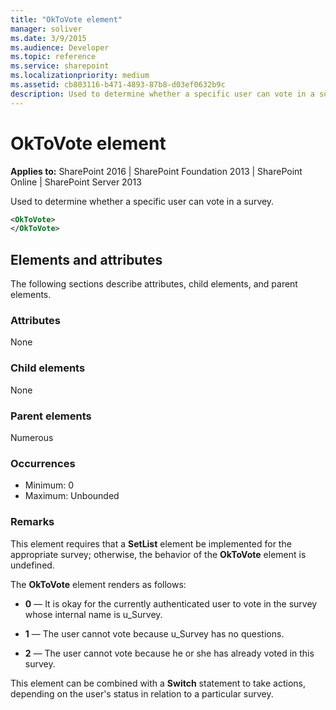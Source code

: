 ```yaml
---
title: "OkToVote element"
manager: soliver
ms.date: 3/9/2015
ms.audience: Developer
ms.topic: reference
ms.service: sharepoint
ms.localizationpriority: medium
ms.assetid: cb803116-b471-4893-87b8-d03ef0632b9c
description: Used to determine whether a specific user can vote in a survey.
---
```


# OkToVote element

**Applies to:** SharePoint 2016 | SharePoint Foundation 2013 | SharePoint Online | SharePoint Server 2013
  
Used to determine whether a specific user can vote in a survey.
  
```XML
<OkToVote>
</OkToVote>
```

## Elements and attributes

The following sections describe attributes, child elements, and parent elements.

### Attributes

None
   
### Child elements

None
   
### Parent elements

Numerous 
   
### Occurrences

- Minimum: 0
- Maximum: Unbounded 
   
### Remarks

This element requires that a **SetList** element be implemented for the appropriate survey; otherwise, the behavior of the **OkToVote** element is undefined. 
  
The **OkToVote** element renders as follows: 
  
- **0** — It is okay for the currently authenticated user to vote in the survey whose internal name is u_Survey. 
    
- **1** — The user cannot vote because u_Survey has no questions. 
    
- **2** — The user cannot vote because he or she has already voted in this survey. 
    
This element can be combined with a **Switch** statement to take actions, depending on the user's status in relation to a particular survey. 
  
<br/>

